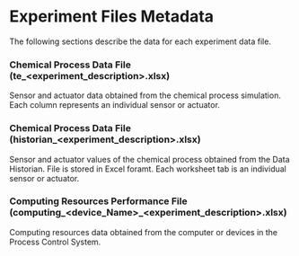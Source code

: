 # Experiment Files Metadata
The following sections describe the data for each experiment data file.

### Chemical Process Data File (te_<experiment_description>.xlsx)
Sensor and actuator data obtained from the chemical process simulation. Each column represents an individual sensor or actuator.

### Chemical Process Data File (historian_<experiment_description>.xlsx)
Sensor and actuator values of the chemical process obtained from the Data Historian. File is stored in Excel foramt. Each worksheet tab is an individual sensor or actuator.

### Computing Resources Performance File (computing_<device_Name>_<experiment_description>.xlsx)
Computing resources data obtained from the computer or devices in the Process Control System.

